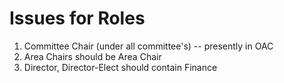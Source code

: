# Issues for Roles

1. Committee Chair (under all committee's) -- presently in OAC
2. Area Chairs should be Area Chair
3. Director, Director-Elect should contain Finance